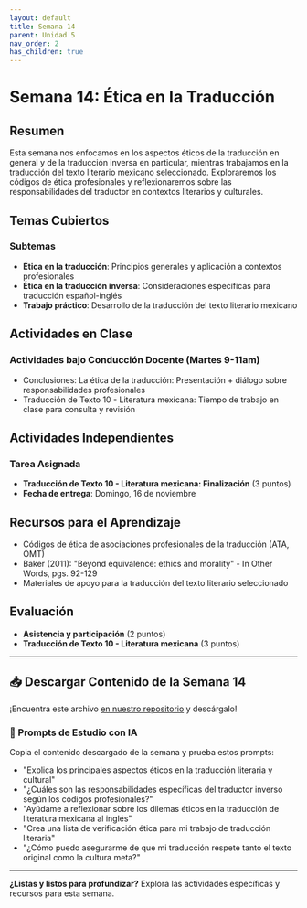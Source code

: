 ```yaml
---
layout: default
title: Semana 14
parent: Unidad 5
nav_order: 2
has_children: true
---
```


# Semana 14: Ética en la Traducción

## Resumen

Esta semana nos enfocamos en los aspectos éticos de la traducción en general y de la traducción inversa en particular, mientras trabajamos en la traducción del texto literario mexicano seleccionado. Exploraremos los códigos de ética profesionales y reflexionaremos sobre las responsabilidades del traductor en contextos literarios y culturales.

## Temas Cubiertos

### Subtemas
- **Ética en la traducción**: Principios generales y aplicación a contextos profesionales
- **Ética en la traducción inversa**: Consideraciones específicas para traducción español-inglés
- **Trabajo práctico**: Desarrollo de la traducción del texto literario mexicano

## Actividades en Clase

### Actividades bajo Conducción Docente (Martes 9-11am)
- Conclusiones: La ética de la traducción: Presentación + diálogo sobre responsabilidades profesionales
- Traducción de Texto 10 - Literatura mexicana: Tiempo de trabajo en clase para consulta y revisión

## Actividades Independientes

### Tarea Asignada
- **Traducción de Texto 10 - Literatura mexicana: Finalización** (3 puntos)
- **Fecha de entrega**: Domingo, 16 de noviembre

## Recursos para el Aprendizaje

- Códigos de ética de asociaciones profesionales de la traducción (ATA, OMT)
- Baker (2011): "Beyond equivalence: ethics and morality" - In Other Words, pgs. 92-129
- Materiales de apoyo para la traducción del texto literario seleccionado

## Evaluación

- **Asistencia y participación** (2 puntos)
- **Traducción de Texto 10 - Literatura mexicana** (3 puntos)

---

## 📥 Descargar Contenido de la Semana 14
¡Encuentra este archivo [en nuestro repositorio](https://github.com/alainamb/uic_tr18-trad-inversa-es-en/blob/main/unidad5/semana14/semana14-resumen.md) y descárgalo!

### 🤖 Prompts de Estudio con IA
Copia el contenido descargado de la semana y prueba estos prompts:
- "Explica los principales aspectos éticos en la traducción literaria y cultural"
- "¿Cuáles son las responsabilidades específicas del traductor inverso según los códigos profesionales?"
- "Ayúdame a reflexionar sobre los dilemas éticos en la traducción de literatura mexicana al inglés"
- "Crea una lista de verificación ética para mi trabajo de traducción literaria"
- "¿Cómo puedo asegurarme de que mi traducción respete tanto el texto original como la cultura meta?"

---

**¿Listas y listos para profundizar?** Explora las actividades específicas y recursos para esta semana.
